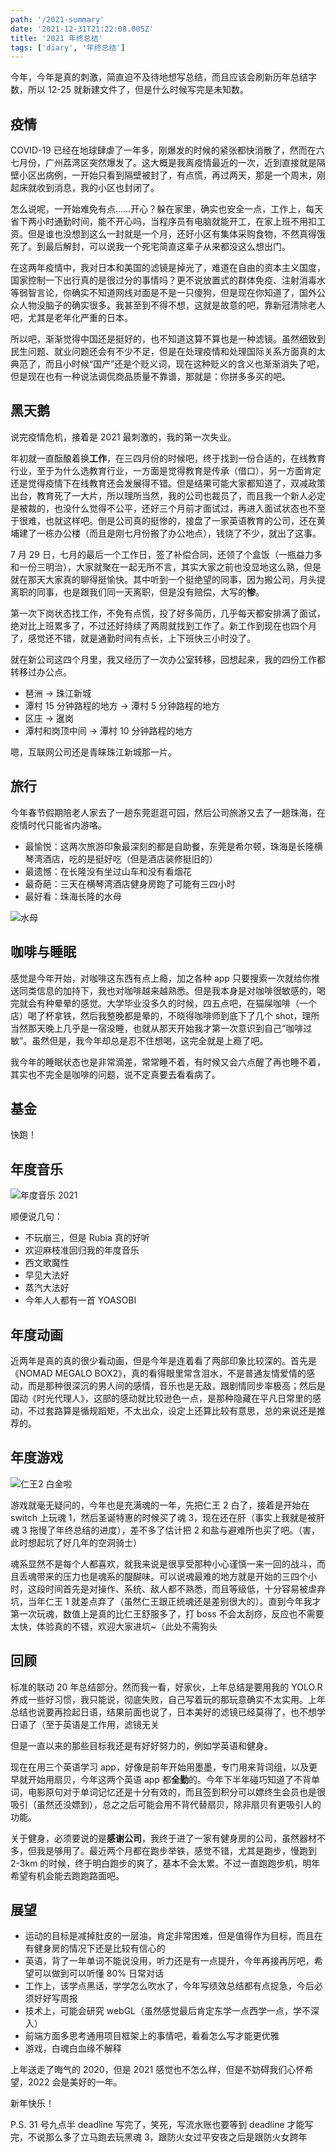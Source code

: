 ```yaml
---
path: '/2021-summary'
date: '2021-12-31T21:22:08.005Z'
title: '2021 年终总结'
tags: ['diary', '年终总结']
---
```


今年，今年是真的刺激，简直迫不及待地想写总结，而且应该会刷新历年总结字数，所以 12-25 就新建文件了，但是什么时候写完是未知数。

## 疫情

COVID-19 已经在地球肆虐了一年多，刚爆发的时候的紧张都快消散了，然而在六七月份，广州荔湾区突然爆发了。这大概是我离疫情最近的一次，近到直接就是隔壁小区出病例，一开始只看到隔壁被封了，有点慌，再过两天，那是一个周末，刚起床就收到消息，我的小区也封闭了。

怎么说呢，一开始难免有点……开心？躲在家里，确实也安全一点，工作上，每天省下两小时通勤时间，能不开心吗，当程序员有电脑就能开工，在家上班不用扣工资。但是谁也没想到这么一封就是一个月，还好小区有集体采购食物，不然真得饿死了。到最后解封，可以说我一个死宅简直这辈子从来都没这么想出门。

在这两年疫情中，我对日本和美国的滤镜是掉光了，难道在自由的资本主义国度，国家控制一下出行真的是很过分的事情吗？更不说放置式的群体免疫、注射消毒水等弱智言论，你确实不知道网线对面是不是一只傻狗，但是现在你知道了，国外公众人物没脑子的确实很多。我甚至到不得不想，这就是故意的吧，靠新冠清除老人吧，尤其是老年化严重的日本。

所以吧，渐渐觉得中国还是挺好的，也不知道这算不算也是一种滤镜。虽然细致到民生问题、就业问题还会有不少不足，但是在处理疫情和处理国际关系方面真的太典范了，而且小时候“国产”还是个贬义词，现在这种贬义的含义也渐渐消失了吧，但是现在也有一种说法调侃商品质量不靠谱，那就是：你拼多多买的吧。

## 黑天鹅

说完疫情危机，接着是 2021 最刺激的，我的第一次失业。

年初就一直酝酿着换**工作**，在三四月份的时候吧，终于找到一份合适的，在线教育行业，至于为什么选教育行业，一方面是觉得教育是传承（借口），另一方面肯定还是觉得疫情下在线教育还会发展得不错。但是结果可能大家都知道了，双减政策出台，教育死了一大片，所以理所当然，我的公司也裁员了，而且我一个新人必定是被裁的，也没什么觉得不公平，还好三个月前才面试过，再进入面试状态也不至于很难，也就这样吧。倒是公司真的挺惨的，接盘了一家英语教育的公司，还在黄埔建了一栋办公楼（而且是刚七月份搬了办公地点），钱烧了不少，就出了这事。

7 月 29 日，七月的最后一个工作日，签了补偿合同，还领了个盒饭（一瓶益力多和一份三明治），大家就聚在一起无所不言，其实大家之前也没显地这么熟，但是就在那天大家真的聊得挺愉快。其中听到一个挺绝望的同事，因为搬公司，月头提离职的同事，也是跟我们同一天离职，但是没有赔偿，大写的**惨**。

第一次下岗状态找工作，不免有点慌，投了好多简历，几乎每天都安排满了面试，绝对比上班累多了，不过还好持续了两周就找到工作了。新工作到现在也四个月了，感觉还不错，就是通勤时间有点长，上下班快三小时没了。

就在新公司这四个月里，我又经历了一次办公室转移，回想起来，我的四份工作都转移过办公点。

- 琶洲 -> 珠江新城
- 潭村 15 分钟路程的地方 -> 潭村 5 分钟路程的地方
- 区庄 -> 暹岗
- 潭村和岗顶中间 -> 潭村 10 分钟路程的地方

嗯，互联网公司还是青睐珠江新城那一片。

## 旅行

今年春节假期陪老人家去了一趟东莞逛逛可园，然后公司旅游又去了一趟珠海，在疫情时代只能省内游咯。

- 最愉悦：这两次旅游印象最深刻的都是自助餐，东莞是希尔顿，珠海是长隆横琴湾酒店，吃的是挺好吃（但是酒店装修挺旧的）
- 最遗憾：在长隆没有坐过山车和没有看烟花
- 最奇葩：三天在横琴湾酒店健身房跑了可能有三四小时
- 最好看：珠海长隆的水母

![水母](/blog-image/水母.jpg)

## 咖啡与睡眠

感觉是今年开始，对咖啡这东西有点上瘾，加之各种 app 只要搜索一次就给你推送同类信息的加持下，我也对咖啡越来越熟悉。但是我本身是对咖啡很敏感的，喝完就会有种晕晕的感觉。大学毕业没多久的时候，四五点吧，在猫屎咖啡（一个店）喝了杯拿铁，然后我整晚都是晕的，不晓得咖啡师到底下了几个 shot，理所当然那天晚上几乎是一宿没睡，也就从那天开始我才第一次意识到自己“咖啡过敏”。虽然但是，我今年却总是忍不住想喝，这完全就是上瘾了吧。

我今年的睡眠状态也是非常滴差，常常睡不着，有时候又会六点醒了再也睡不着，其实也不完全是咖啡的问题，说不定真要去看看病了。

## 基金

快跑！

## 年度音乐

![年度音乐 2021](/blog-image/wyy2021.jpg)

顺便说几句：

- 不玩崩三，但是 Rubia 真的好听
- 欢迎麻枝准回归我的年度音乐
- 西文歌魔性
- 早见大法好
- 蒸汽大法好
- 今年人人都有一首 YOASOBI

## 年度动画

近两年是真的真的很少看动画，但是今年是连着看了两部印象比较深的。首先是《NOMAD MEGALO BOX2》，真的看得眼里常含泪水，不是普通友情爱情的感动，而是那种很深沉的男人间的感情，音乐也是无敌，跟剧情同步率极高；然后是国动《时光代理人》，这部的感动就比较逊色一点，是那种隐藏在平凡日常里的感动，不过套路算是循规蹈矩，不太出众，设定上还算比较有意思，总的来说还是推荐的。

## 年度游戏

![仁王2 白金啦](/blog-image/nioh2.png)

游戏就毫无疑问的，今年也是充满魂的一年，先把仁王 2 白了，接着是开始在 switch 上玩魂 1，然后圣诞特惠的时候买了魂 3，现在还在肝（事实上我就是被肝魂 3 拖慢了年终总结的进度），差不多了估计把 2 和盐与避难所也买了吧。（害，此时想起坑了好几年的空洞骑士）

魂系显然不是每个人都喜欢，就我来说是很享受那种小心谨慎一来一回的战斗，而且丢魂带来的压力也是魂系的醍醐味。可以说魂最难的地方就是开始的三四个小时，这段时间首先是对操作、系统、敌人都不熟悉，而且等级低，十分容易被虐弃坑，当年仁王 1 就差点弃了（虽然仁王跟正统魂还是差别很大的）。直到今年我才第一次玩魂，数值上是真的比仁王舒服多了，打 boss 不会太刮痧，反应也不需要太快，体验真的不错，欢迎大家进坑~（此处不需狗头

## 回顾

标准的联动 20 年总结部分。然而我一看，好家伙，上年总结是要用我的 YOLO.R 养成一些好习惯，我只能说，彻底失败，自己写着玩的那玩意确实不太实用。上年总结也说要再捡起日语，结果前面也说了，日本美好的滤镜已经莫得了，也不想学日语了（至于英语是工作用，滤镜无关

但是一直以来的那些目标我还是有好好努力的，例如学英语和健身。

现在在用三个英语学习 app，好像是前年开始用墨墨，专门用来背词组，以及更早就开始用扇贝，今年这两个英语 app 都**全勤**的。今年下半年碰巧知道了不背单词，电影原句对于单词记忆还是十分有效的，而且签到积分可以嫖终生会员也是很吸引（虽然还没嫖到），总之之后可能会用不背代替扇贝，除非扇贝有更吸引人的功能。

关于健身，必须要说的是**感谢公司**，我终于进了一家有健身房的公司，虽然器材不多，但我是够用了。最近两个月都在跑步举铁，感觉不错，尤其是跑步，慢跑到 2-3km 的时候，终于明白跑步的爽了，基本不会太累。不过一直跑跑步机，明年希望有机会能去跑跑路面吧。

## 展望

- 运动的目标是减掉肚皮的一层油，肯定非常困难，但是值得作为目标，而且在有健身房的情况下还是比较有信心的
- 英语，背了一年单词不能说没用，听力还是有一点提升，今年再接再厉吧，希望可以做到可以听懂 80% 日常对话
- 工作上，该学点黑话，学学怎么吹水了，今年写绩效总结都有点捉急，今后必须好好写周报
- 技术上，可能会研究 webGL（虽然感觉最后肯定东学一点西学一点，学不深入）
- 前端方面多思考通用项目框架上的事情吧，看看怎么写才能更优雅
- 游戏，白魂白血缘不解释

上年送走了晦气的 2020，但是 2021 感觉也不怎么样，但是不妨碍我们心怀希望，2022 会是美好的一年。

新年快乐！

P.S. 31 号九点半 deadline 写完了，笑死，写流水账也要等到 deadline 才能写完，不说那么多了立马跑去玩黑魂 3，跟防火女过平安夜之后是跟防火女跨年
